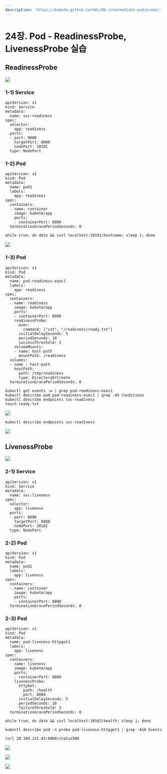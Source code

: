 ```yaml
---
description: 'https://kubetm.github.io/k8s/06-intermediate-pod/probe/'
---
```


# 24장. Pod - ReadinessProbe, LivenessProbe 실습

## ReadinessProbe

![](../../.gitbook/assets/image%20%28101%29.png)

### 1-1\) Service

```text
apiVersion: v1
kind: Service
metadata:
  name: svc-readiness
spec:
  selector:
    app: readiness
  ports:
  - port: 9000
    targetPort: 8080
    nodePort: 30101
  type: NodePort
```

### 1-2\) Pod

```text
apiVersion: v1
kind: Pod
metadata:
  name: pod1
  labels:
    app: readiness  
spec:
  containers:
  - name: container
    image: kubetm/app
    ports:
    - containerPort: 8080	
  terminationGracePeriodSeconds: 0
```

```text
while true; do date && curl localhost:30101/hostname; sleep 1; done
```

![](../../.gitbook/assets/image%20%28103%29.png)

### 1-3\) Pod

```text
apiVersion: v1
kind: Pod
metadata:
  name: pod-readiness-exec1
  labels:
    app: readiness  
spec:
  containers:
  - name: readiness
    image: kubetm/app
    ports:
    - containerPort: 8080	
    readinessProbe:
      exec:
        command: ["cat", "/readiness/ready.txt"]
      initialDelaySeconds: 5
      periodSeconds: 10
      successThreshold: 3
    volumeMounts:
    - name: host-path
      mountPath: /readiness
  volumes:
  - name : host-path
    hostPath:
      path: /tmp/readiness
      type: DirectoryOrCreate
  terminationGracePeriodSeconds: 0
```

```text
kubectl get events -w | grep pod-readiness-exec1
kubectl describe pod pod-readiness-exec1 | grep -A5 Conditions
kubectl describe endpoints svc-readiness
touch ready.txt
```

![](../../.gitbook/assets/image%20%28112%29.png)

```text
kubectl describe endpoints svc-readiness
```

![](../../.gitbook/assets/image%20%28107%29.png)

## LivenessProbe

![](../../.gitbook/assets/image%20%28104%29.png)

### 2-1\) Service

```text
apiVersion: v1
kind: Service
metadata:
  name: svc-liveness
spec:
  selector:
    app: liveness
  ports:
  - port: 8080
    targetPort: 8080
    nodePort: 30102
  type: NodePort
```

### 2-2\) Pod

```text
apiVersion: v1
kind: Pod
metadata:
  name: pod2
  labels:
    app: liveness
spec:
  containers:
  - name: container
    image: kubetm/app
    ports:
    - containerPort: 8080
  terminationGracePeriodSeconds: 0
```

### 2-3\) Pod

```text
apiVersion: v1
kind: Pod
metadata:
  name: pod-liveness-httpget1
  labels:
    app: liveness
spec:
  containers:
  - name: liveness
    image: kubetm/app
    ports:
    - containerPort: 8080
    livenessProbe:
      httpGet:
        path: /health
        port: 8080
      initialDelaySeconds: 5
      periodSeconds: 10
      failureThreshold: 3
  terminationGracePeriodSeconds: 0
```

```text
while true; do date && curl localhost:30102/health; sleep 1; done

kubectl describe pod -n probe pod-liveness-httpget1 | grep -A10 Events

curl 20.109.131.43:8080/status500
```

![](../../.gitbook/assets/image%20%28100%29.png)

![](../../.gitbook/assets/image%20%2899%29.png)

![](../../.gitbook/assets/image%20%28105%29.png)





